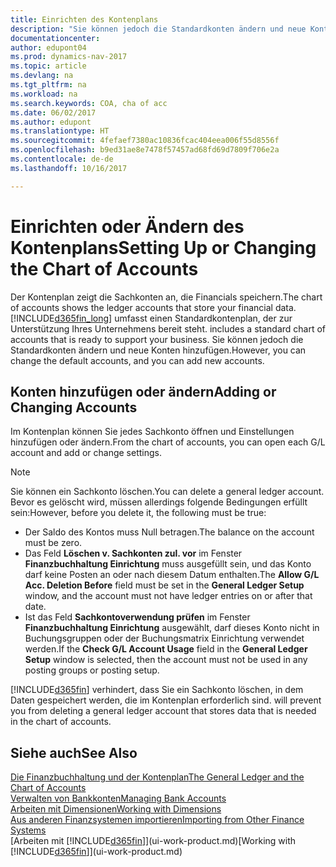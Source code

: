 ```yaml
---
title: Einrichten des Kontenplans
description: "Sie können jedoch die Standardkonten ändern und neue Konten hinzufügen."
documentationcenter: 
author: edupont04
ms.prod: dynamics-nav-2017
ms.topic: article
ms.devlang: na
ms.tgt_pltfrm: na
ms.workload: na
ms.search.keywords: COA, cha of acc
ms.date: 06/02/2017
ms.author: edupont
ms.translationtype: HT
ms.sourcegitcommit: 4fefaef7380ac10836fcac404eea006f55d8556f
ms.openlocfilehash: b9ed31ae8e7478f57457ad68fd69d7809f706e2a
ms.contentlocale: de-de
ms.lasthandoff: 10/16/2017

---
```

# <a name="setting-up-or-changing-the-chart-of-accounts"></a><span data-ttu-id="3b537-103">Einrichten oder Ändern des Kontenplans</span><span class="sxs-lookup"><span data-stu-id="3b537-103">Setting Up or Changing the Chart of Accounts</span></span>
<span data-ttu-id="3b537-104">Der Kontenplan zeigt die Sachkonten an, die Financials speichern.</span><span class="sxs-lookup"><span data-stu-id="3b537-104">The chart of accounts shows the ledger accounts that store your financial data.</span></span> [!INCLUDE[d365fin_long](includes/d365fin_long_md.md)]<span data-ttu-id="3b537-105"> umfasst einen Standardkontenplan, der zur Unterstützung Ihres Unternehmens bereit steht.</span><span class="sxs-lookup"><span data-stu-id="3b537-105"> includes a standard chart of accounts that is ready to support your business.</span></span>
<span data-ttu-id="3b537-106">Sie können jedoch die Standardkonten ändern und neue Konten hinzufügen.</span><span class="sxs-lookup"><span data-stu-id="3b537-106">However, you can change the default accounts, and you can add new accounts.</span></span>  

## <a name="adding-or-changing-accounts"></a><span data-ttu-id="3b537-107">Konten hinzufügen oder ändern</span><span class="sxs-lookup"><span data-stu-id="3b537-107">Adding or Changing Accounts</span></span>
<span data-ttu-id="3b537-108">Im Kontenplan können Sie jedes Sachkonto öffnen und Einstellungen hinzufügen oder ändern.</span><span class="sxs-lookup"><span data-stu-id="3b537-108">From the chart of accounts, you can open each G/L account and add or change settings.</span></span>

> [!NOTE]  
>   <span data-ttu-id="3b537-109">Sie können ein Sachkonto löschen.</span><span class="sxs-lookup"><span data-stu-id="3b537-109">You can delete a general ledger account.</span></span> <span data-ttu-id="3b537-110">Bevor es gelöscht wird, müssen allerdings folgende Bedingungen erfüllt sein:</span><span class="sxs-lookup"><span data-stu-id="3b537-110">However, before you delete it, the following must be true:</span></span>  

* <span data-ttu-id="3b537-111">Der Saldo des Kontos muss Null betragen.</span><span class="sxs-lookup"><span data-stu-id="3b537-111">The balance on the account must be zero.</span></span>  
* <span data-ttu-id="3b537-112">Das Feld **Löschen v. Sachkonten zul. vor** im Fenster **Finanzbuchhaltung Einrichtung** muss ausgefüllt sein, und das Konto darf keine Posten an oder nach diesem Datum enthalten.</span><span class="sxs-lookup"><span data-stu-id="3b537-112">The **Allow G/L Acc. Deletion Before** field must be set in the **General Ledger Setup** window, and the account must not have ledger entries on or after that date.</span></span>  
* <span data-ttu-id="3b537-113">Ist das Feld **Sachkontoverwendung prüfen** im Fenster **Finanzbuchhaltung Einrichtung** ausgewählt, darf dieses Konto nicht in Buchungsgruppen oder der Buchungsmatrix Einrichtung verwendet werden.</span><span class="sxs-lookup"><span data-stu-id="3b537-113">If the **Check G/L Account Usage** field in the **General Ledger Setup** window is selected, then the account must not be used in any posting groups or posting setup.</span></span>  

[!INCLUDE[d365fin](includes/d365fin_md.md)]<span data-ttu-id="3b537-114"> verhindert, dass Sie ein Sachkonto löschen, in dem Daten gespeichert werden, die im Kontenplan erforderlich sind.</span><span class="sxs-lookup"><span data-stu-id="3b537-114"> will prevent you from deleting a general ledger account that stores data that is needed in the chart of accounts.</span></span>  

## <a name="see-also"></a><span data-ttu-id="3b537-115">Siehe auch</span><span class="sxs-lookup"><span data-stu-id="3b537-115">See Also</span></span>
[<span data-ttu-id="3b537-116">Die Finanzbuchhaltung und der Kontenplan</span><span class="sxs-lookup"><span data-stu-id="3b537-116">The General Ledger and the Chart of Accounts</span></span>](finance-general-ledger.md)  
[<span data-ttu-id="3b537-117">Verwalten von Bankkonten</span><span class="sxs-lookup"><span data-stu-id="3b537-117">Managing Bank Accounts</span></span>](bank-manage-bank-accounts.md)  
[<span data-ttu-id="3b537-118">Arbeiten mit Dimensionen</span><span class="sxs-lookup"><span data-stu-id="3b537-118">Working with Dimensions</span></span>](finance-dimensions.md)  
[<span data-ttu-id="3b537-119">Aus anderen Finanzsystemen importieren</span><span class="sxs-lookup"><span data-stu-id="3b537-119">Importing from Other Finance Systems</span></span>](upload-data.md)  
<span data-ttu-id="3b537-120">[Arbeiten mit [!INCLUDE[d365fin](includes/d365fin_md.md)]](ui-work-product.md)</span><span class="sxs-lookup"><span data-stu-id="3b537-120">[Working with [!INCLUDE[d365fin](includes/d365fin_md.md)]](ui-work-product.md)</span></span>  

## 

